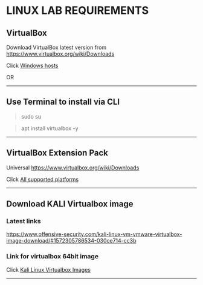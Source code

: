 # LINUX LAB REQUIREMENTS


## VirtualBox


Download VirtualBox latest version from 
https://www.virtualbox.org/wiki/Downloads

Click [Windows hosts](https://download.virtualbox.org/virtualbox/6.1.10/VirtualBox-6.1.10-138449-Win.exe)

OR

-------------------

## Use Terminal to install via CLI 

   > sudo su
   
   > apt install virtualbox -y

-------------------------------

## VirtualBox Extension Pack

Universal
https://www.virtualbox.org/wiki/Downloads

Click [All supported platforms](https://download.virtualbox.org/virtualbox/6.1.10/Oracle_VM_VirtualBox_Extension_Pack-6.1.10.vbox-extpack)

-------------------------

## Download KALI Virtualbox image
### Latest links
https://www.offensive-security.com/kali-linux-vm-vmware-virtualbox-image-download/#1572305786534-030ce714-cc3b

### Link for virtualbox 64bit image
Click [Kali Linux Virtualbox Images](https://images.offensive-security.com/virtual-images/kali-linux-2020.2-vbox-amd64.ova?_ga=2.47218658.419878430.1592562305-422258540.1592562305)

------------------------------
